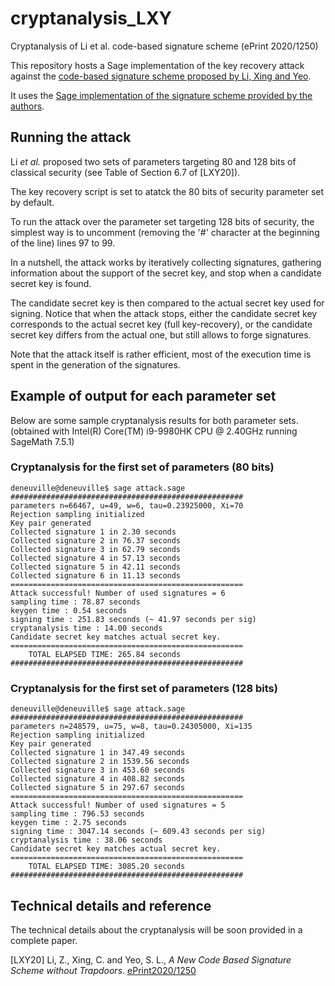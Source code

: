 # cryptanalysis_LXY
Cryptanalysis of Li et al. code-based signature scheme (ePrint 2020/1250)

This repository hosts a Sage implementation of the key recovery attack against the [code-based signature scheme proposed by Li, Xing and Yeo](https://eprint.iacr.org/2020/1250).

It uses the [Sage implementation of the signature scheme provided by the authors](https://github.com/zhli271828/rand_code_sign).

## Running the attack

Li *et al.* proposed two sets of parameters targeting 80 and 128 bits of classical security (see Table of Section 6.7 of [LXY20]).

The key recovery script is set to atatck the 80 bits of security parameter set by default.

To run the attack over the parameter set targeting 128 bits of security, the simplest way is to uncomment (removing the '#' character at the beginning of the line) lines 97 to 99.

In a nutshell, the attack works by iteratively collecting signatures, gathering information about the support of the secret key, and stop when a candidate secret key is found. 

The candidate secret key is then compared to the actual secret key used for signing. Notice that when the attack stops, either the candidate secret key corresponds to the actual secret key (full key-recovery), or the candidate secret key differs from the actual one, but still allows to forge signatures.

Note that the attack itself is rather efficient, most of the execution time is spent in the generation of the signatures.

## Example of output for each parameter set

Below are some sample cryptanalysis results for both parameter sets. (obtained with Intel(R) Core(TM) i9-9980HK CPU @ 2.40GHz running SageMath 7.5.1)

### Cryptanalysis for the first set of parameters (80 bits)
```
deneuville@deneuville$ sage attack.sage
####################################################
parameters n=66467, u=49, w=6, tau=0.23925000, Xi=70
Rejection sampling initialized
Key pair generated
Collected signature 1 in 2.30 seconds
Collected signature 2 in 76.37 seconds
Collected signature 3 in 62.79 seconds
Collected signature 4 in 57.13 seconds
Collected signature 5 in 42.11 seconds
Collected signature 6 in 11.13 seconds
====================================================
Attack successful! Number of used signatures = 6
sampling time : 78.87 seconds
keygen time : 0.54 seconds
signing time : 251.83 seconds (~ 41.97 seconds per sig)
cryptanalysis time : 14.00 seconds
Candidate secret key matches actual secret key.
====================================================
	TOTAL ELAPSED TIME: 265.84 seconds
####################################################
```

### Cryptanalysis for the first set of parameters (128 bits)
```
deneuville@deneuville$ sage attack.sage
####################################################
parameters n=248579, u=75, w=8, tau=0.24305000, Xi=135
Rejection sampling initialized
Key pair generated
Collected signature 1 in 347.49 seconds
Collected signature 2 in 1539.56 seconds
Collected signature 3 in 453.60 seconds
Collected signature 4 in 408.82 seconds
Collected signature 5 in 297.67 seconds
====================================================
Attack successful! Number of used signatures = 5
sampling time : 796.53 seconds
keygen time : 2.75 seconds
signing time : 3047.14 seconds (~ 609.43 seconds per sig)
cryptanalysis time : 38.06 seconds
Candidate secret key matches actual secret key.
====================================================
	TOTAL ELAPSED TIME: 3085.20 seconds
####################################################
```

## Technical details and reference

The technical details about the cryptanalysis will be soon provided in a complete paper. 

[LXY20] Li, Z., Xing, C. and Yeo, S. L., *A New Code Based Signature Scheme without Trapdoors*. [ePrint2020/1250](https://eprint.iacr.org/2020/1250)

